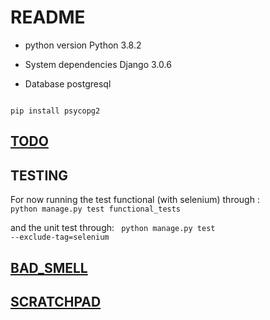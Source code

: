 # README

* python version
Python 3.8.2

* System dependencies
Django 3.0.6

* Database
postgresql
<code>
pip install psycopg2
</code>

## [TODO](TODO.md)

## TESTING

For now running the test functional (with selenium) through :
<code>
python manage.py test functional_tests
</code>

and the unit test through:
<code>
python manage.py test --exclude-tag=selenium
</code>

## [BAD_SMELL](BAD_SMELL.md)

## [SCRATCHPAD](SCRATCHPAD.md)

